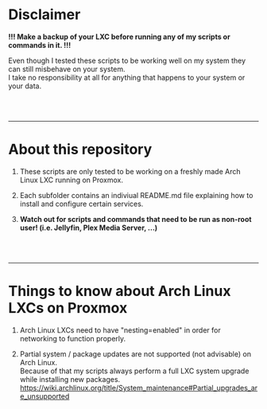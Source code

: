 # Disclaimer

**!!! Make a backup of your LXC before running any of my scripts or commands in it. !!!**

Even though I tested these scripts to be working well on my system they can still misbehave on your system.\
I take no responsibility at all for anything that happens to your system or your data.

<br />
<br />
<hr>

# About this repository

1. These scripts are only tested to be working on a freshly made Arch Linux LXC running on Proxmox.

2. Each subfolder contains an indiviual README.md file explaining how to install and configure certain services.

3. **Watch out for scripts and commands that need to be run as non-root user! (i.e. Jellyfin, Plex Media Server, ...)**

<br />
<br />
<hr>

# Things to know about Arch Linux LXCs on Proxmox

1. Arch Linux LXCs need to have "nesting=enabled" in order for networking to function properly.

2. Partial system / package updates are not supported (not advisable) on Arch Linux.\
   Because of that my scripts always perform a full LXC system upgrade while installing new packages.\
   https://wiki.archlinux.org/title/System_maintenance#Partial_upgrades_are_unsupported
